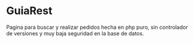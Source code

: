 # GuiaRest
Pagina para buscar y realizar pedidos hecha en php puro, sin controlador de versiones y muy baja seguridad en la base de datos.
